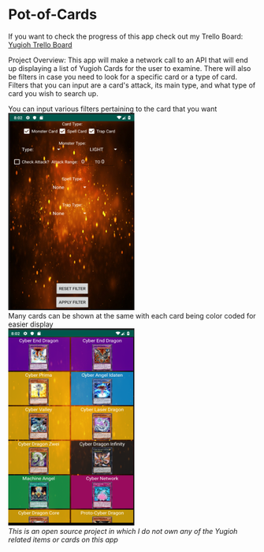 # Pot-of-Cards

If you want to check the progress of this app check out my Trello Board:
<a href = "https://trello.com/b/sYffXRhK/yugioh-card-search">Yugioh Trello Board </a>

Project Overview:
This app will make a network call to an API that will end up displaying a list of Yugioh Cards for the user to examine. There will also be filters in case you need to look for a specific card or a type of card. Filters that you can input are a card's attack, its main type, and what type of card you wish to search up.

You can input various filters pertaining to the card that you want 
<br>
<img src="https://github.com/enricky13/Pot-of-Cards/blob/master/app/src/main/res/drawable-v24/app_screenshot_01.png" width="256" height="400" title="Screenshot1">
<br>
Many cards can be shown at the same with each card being color coded for easier display
<br>
<img src="https://github.com/enricky13/Pot-of-Cards/blob/master/app/src/main/res/drawable-v24/app_screenshot_03.png" width="256" height="400" title="Screenshot1">
<br>
*This is an open source project in which I do not own any of the Yugioh related items or cards on this app*

